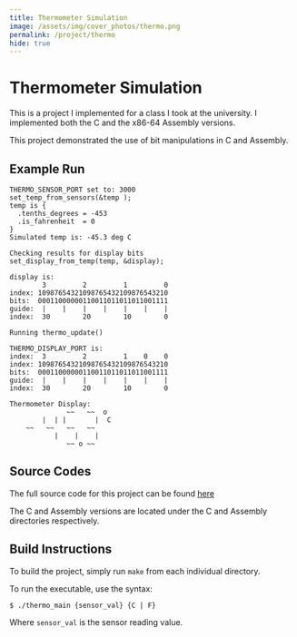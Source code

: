 ```yaml
---
title: Thermometer Simulation
image: /assets/img/cover_photos/thermo.png
permalink: /project/thermo
hide: true
---
```


# Thermometer Simulation

This is a project I implemented for a class I took at the university. I implemented both the C and the x86-64 Assembly
versions.

This project demonstrated the use of bit manipulations in C and Assembly.

## Example Run
```shell
THERMO_SENSOR_PORT set to: 3000
set_temp_from_sensors(&temp );
temp is {
  .tenths_degrees = -453
  .is_fahrenheit  = 0
}
Simulated temp is: -45.3 deg C

Checking results for display bits
set_display_from_temp(temp, &display);

display is:
        3         2         1         0
index: 10987654321098765432109876543210
bits:  00011000000110011011011011001111
guide:  |    |    |    |    |    |    |
index:  30        20        10        0

Running thermo_update()

THERMO_DISPLAY_PORT is:
index:  3         2         1    0    0
index: 10987654321098765432109876543210
bits:  00011000000110011011011011001111
guide:  |    |    |    |    |    |    |
index:  30        20        10        0

Thermometer Display:
              ~~   ~~  o       
        |  | |       |  C      
    ~~   ~~   ~~   ~~          
           |    |    |         
              ~~ o ~~         
```

## Source Codes

The full source code for this project can be found [here](https://github.com/tienpdinh/Thermometer)

The C and Assembly versions are located under the C and Assembly directories respectively.

## Build Instructions

To build the project, simply run `make` from each individual directory.

To run the executable, use the syntax:
```shell
$ ./thermo_main {sensor_val} {C | F}
```

Where `sensor_val` is the sensor reading value.
